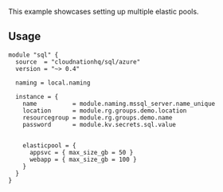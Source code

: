 This example showcases setting up multiple elastic pools.

## Usage

```hcl
module "sql" {
  source  = "cloudnationhq/sql/azure"
  version = "~> 0.4"

  naming = local.naming

  instance = {
    name          = module.naming.mssql_server.name_unique
    location      = module.rg.groups.demo.location
    resourcegroup = module.rg.groups.demo.name
    password      = module.kv.secrets.sql.value


    elasticpool = {
      appsvc = { max_size_gb = 50 }
      webapp = { max_size_gb = 100 }
    }
  }
}
```
